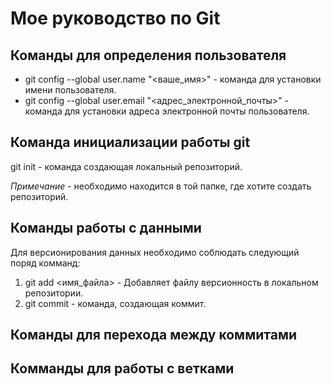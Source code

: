 # Мое руководство по Git

## Команды для определения пользователя

* git config --global user.name "<ваше_имя>" - команда для установки имени пользователя.
* git config --global user.email "<адрес_электронной_почты>" - команда для установки адреса электронной почты пользователя.

## Команда инициализации работы git

git init - команда создающая локальный репозиторий.

*Примечание* - необходимо находится в той папке, где хотите создать репозиторий.

## Команды работы с данными

Для версионирования данных необходимо соблюдать следующий поряд комманд:

1. git add <имя_файла> - Добавляет файлу версионность в локальном репозитории.
2. git commit - команда, создающая коммит.  

## Команды для перехода между коммитами



## Комманды для работы с ветками